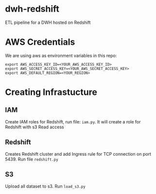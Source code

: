 # dwh-redshift
ETL pipeline for a DWH hosted on Redshift

# AWS Credentials
We are using aws as environment variables in this repo:
```
export AWS_ACCESS_KEY_ID=<YOUR_AWS_ACCESS_KEY_ID>
export AWS_SECRET_ACCESS_KEY=<YOUR_AWS_SECRET_ACCESS_KEY>
export AWS_DEFAULT_REGION=<YOUR_REGION>
```

# Creating Infrastucture

## IAM
Create IAM roles for Redshift, run file: `iam.py`. It will create a role for Redshift with s3 Read access

## Redshift
Creates Redshift cluster and add Ingress rule for TCP connection on port 5439. Run file `redshift.py`

## S3
Upload all dataset to s3. Run `load_s3.py`